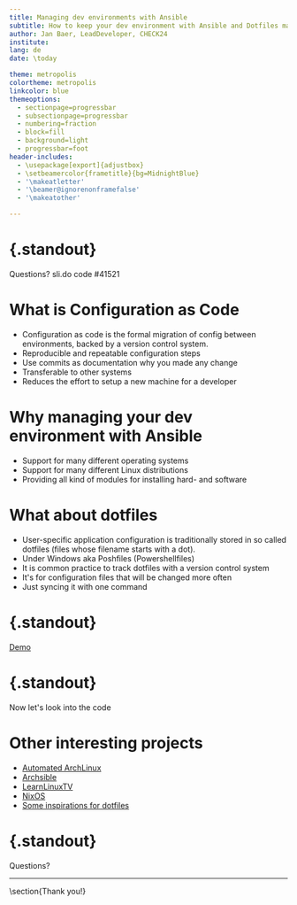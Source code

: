 ```yaml
---
title: Managing dev environments with Ansible
subtitle: How to keep your dev environment with Ansible and Dotfiles maintenable
author: Jan Baer, LeadDeveloper, CHECK24
institute: 
lang: de
date: \today

theme: metropolis
colortheme: metropolis
linkcolor: blue
themeoptions:
  - sectionpage=progressbar
  - subsectionpage=progressbar
  - numbering=fraction
  - block=fill
  - background=light
  - progressbar=foot
header-includes:
  - \usepackage[export]{adjustbox}
  - \setbeamercolor{frametitle}{bg=MidnightBlue}
  - '\makeatletter'
  - '\beamer@ignorenonframefalse'
  - '\makeatother'

---
```


# {.standout}

Questions?
sli.do code #41521

# What is Configuration as Code

- Configuration as code is the formal migration of config between environments, backed by a version control system.
- Reproducible and repeatable configuration steps
- Use commits as documentation why you made any change
- Transferable to other systems
- Reduces the effort to setup a new machine for a developer

# Why managing your dev environment with Ansible

- Support for many different operating systems
- Support for many different Linux distributions
- Providing all kind of modules for installing hard- and software

# What about dotfiles

- User-specific application configuration is traditionally stored in so called dotfiles (files whose filename starts with a dot).
- Under Windows aka Poshfiles (Powershellfiles)
- It is common practice to track dotfiles with a version control system
- It's for configuration files that will be changed more often
- Just syncing it with one command

# {.standout}

[Demo](https://youtu.be/FuGSO6nDG40)

# {.standout}

Now let's look into the code

# Other interesting projects

- [Automated ArchLinux](https://github.com/id101010/ansible-archlinux)
- [Archsible](https://github.com/DasFranck/Archsible)
- [LearnLinuxTV](https://github.com/LearnLinuxTV/personal_ansible_desktop_configs)
- [NixOS](https://github.com/dejanr/nixos)
- [Some inspirations for dotfiles](https://wiki.archlinux.org/index.php/Dotfiles#User_repositories)

# {.standout}

Questions?

---

\section{Thank you!}


